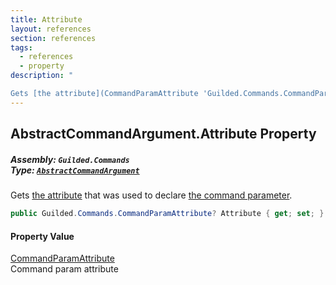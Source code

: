 ```yaml
---
title: Attribute
layout: references
section: references
tags:
  - references
  - property
description: "

Gets [the attribute](CommandParamAttribute 'Guilded.Commands.CommandParamAttribute') that was used to declare [the command parameter](CommandAttribute 'Guilded.Commands.CommandAttribute')."
---
```


## AbstractCommandArgument.Attribute Property
##### **Assembly:** `Guilded.Commands`<br/>**Type:** [`AbstractCommandArgument`](AbstractCommandArgument 'Guilded.Commands.AbstractCommandArgument')

Gets [the attribute](CommandParamAttribute 'Guilded.Commands.CommandParamAttribute') that was used to declare [the command parameter](CommandAttribute 'Guilded.Commands.CommandAttribute').

```csharp
public Guilded.Commands.CommandParamAttribute? Attribute { get; set; }
```

#### Property Value
[CommandParamAttribute](CommandParamAttribute 'Guilded.Commands.CommandParamAttribute')  
Command param attribute